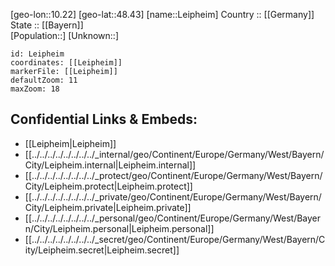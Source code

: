 ﻿---
location: [48.43,10.22] 
mapzoom: [7,12] 
mapmarker: city 
type: City
tags:
- geo/City


SpocWebEntityId: 31924
isDeleted: false
confidential: public

---
[geo-lon::10.22] 
[geo-lat::48.43] 
[name::Leipheim] 
Country :: [[Germany]]  
State :: [[Bayern]]  
[Population::] 
[Unknown::] 


```leaflet
id: Leipheim
coordinates: [[Leipheim]] 
markerFile: [[Leipheim]] 
defaultZoom: 11 
maxZoom: 18
```


## Confidential Links & Embeds: 
- [[Leipheim|Leipheim]]  
- [[../../../../../../../../_internal/geo/Continent/Europe/Germany/West/Bayern/City/Leipheim.internal|Leipheim.internal]] 
- [[../../../../../../../../_protect/geo/Continent/Europe/Germany/West/Bayern/City/Leipheim.protect|Leipheim.protect]] 
- [[../../../../../../../../_private/geo/Continent/Europe/Germany/West/Bayern/City/Leipheim.private|Leipheim.private]] 
- [[../../../../../../../../_personal/geo/Continent/Europe/Germany/West/Bayern/City/Leipheim.personal|Leipheim.personal]] 
- [[../../../../../../../../_secret/geo/Continent/Europe/Germany/West/Bayern/City/Leipheim.secret|Leipheim.secret]] 
